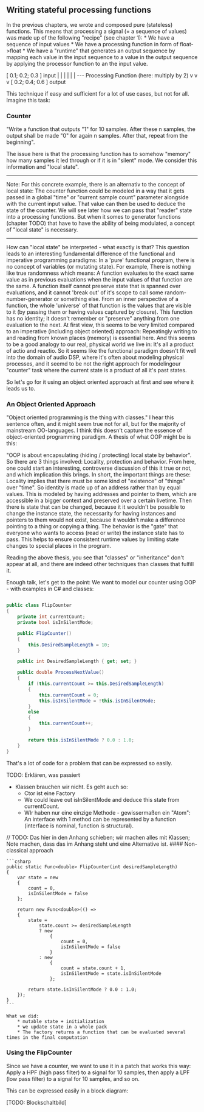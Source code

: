
## Writing stateful processing functions

In the previous chapters, we wrote and composed pure (stateless) functions. This means that processing a signal (= a sequence of values) was made up of the following "recipe" (see chapter 1):
    * We have a sequence of input values
    * We have a processing function in form of float->float
    * We have a "runtime" that generates an output sequence by mapping each value in the input sequence to a value in the output sequence by applying the processor function to an the input value.

[ 0.1; 0.2; 0.3 ]   input
   |    |    |
   |    |    |  --- Processing Function (here: multiply by 2)
   v    v    v
[ 0.2; 0.4; 0.6 ]   output

This technique if easy and sufficient for a lot of use cases, but not for all. Imagine this task:

### Counter

"Write a function that outputs "1" for 10 samples. After these n samples, the output shall be made "0" for again n samples. After that, repeat from the beginning".

The issue here is that the processing function has to somehow "memory" how many samples it led through or if it is in "silent" mode. We consider this information and "local state".

***
Note: For this concrete example, there is an alternativ to the concept of local state: The counter function could be modeled in a way that it gets passed in a global "time" or "current sample count" parameter alongside with the current input value. That value can then be used to deduce the state of the counter. We will see later how we can pass that "reader" state into a processing functions. But when it somes to generator functions (chapter TODO) that have to have the ability of being modulated, a concept of "local state" is necessary.
***

How can "local state" be interpreted - what exactly is that? This question leads to an interesting fundamental difference of the functional and imperative programming paradigms: In a 'pure' functional program, there is no concept of variables (or mutating state). For example, There is nothing like true randomness which means: A function evaluates to the exact same value as in previous evaluations when the input values of that function are the same. A function itself cannot preserve state that is spanned over evaluations, and it cannot 'break out' of it's scope to call some random-number-generator or something else. From an inner perspective of a function, the whole 'universe' of that function is the values that are visible to it (by passing them or having values captured by closure). This function has no identity; it doesn't remember or "preserve" anything from one evaluation to the next. At first view, this seems to be very limited compared to an imperative (including object oriented) approach: Repeatingly writing to and reading from known places (memory) is essential here. And this seems to be a good analogy to our real, physical world we live in: It's all a product of actio and reactio. So it seems like the functional paradigm doesn't fit well into the domain of audio DSP, where it's often about modeling physical processes, and it seemd to be not the right approach for modelingour "counter" task where the current state is a product of all it's past states.

So let's go for it using an object oriented approach at first and see where it leads us to.

### An Object Oriented Approach

"Object oriented programming is the thing with classes." I hear this sentence often, and it might seem true not for all, but for the majority of mainstream OO-languages. I think this doesn't capture the essence of object-oriented programming paradigm. A thesis of what OOP might be is this:

"OOP is about encapsulating (hiding / protecting) local state by behavior". So there are 3 things involved: Locality, protection and behavior. From here, one could start an interesting, controverse discussion of this it true or not, and which implication this brings. In short, the important things are these: Locality implies that there must be some kind of "existence" of "things" over "time". So identity is made up of an address rather than by equal values. This is modeled by having addresses and pointer to them, which are accessible in a bigger context and preserved over a certain livetime. Then there is state that can be changed, because it it wouldn't be possible to change the instance state, the necessarity for having instances and pointers to them would not exist, because it wouldn't make a difference pointing to a thing or copying a thing. The behavior is the "gate" that everyone who wants to access (read or write) the instance state has to pass. This helps to ensure consistent runtime values by limiting state changes to special places in the program.

Reading the above thesis, you see that "classes" or "inheritance" don't appear at all, and there are indeed other techniques than classes that fulfill it.

Enough talk, let's get to the point: We want to model our counter using OOP - with examples in C# and classes:

```csharp

public class FlipCounter
{
    private int currentCount;
    private bool isInSilentMode;

    public FlipCounter()
    {
        this.DesiredSampleLength = 10;
    }

    public int DesiredSampleLength { get; set; }

    public double ProcessNextValue()
    {
        if (this.currentCount >= this.DesiredSampleLength)
        {
            this.currentCount = 0;
            this.isInSilentMode = !this.isInSilentMode;
        }
        else
        {
            this.currentCount++;
        }

        return this.isInSilentMode ? 0.0 : 1.0;
    }
}
```

That's a lot of code for a problem that can be expressed so easily.

TODO: Erklären, was passiert
* Klassen brauchen wir nicht. Es geht auch so:
    * Ctor ist eine Factory
    * We could leave out isInSilentMode and deduce this state from currentCount.
    * WIr haben nur eine einzige Methode - gewissermaßen ein "Atom": An interface with 1 method can be represented by a function (interface is nominal, function is structural).


// TODO: Das hier in den Anhang schieben; wir machen alles mit Klassen; Note machen, dass das im Anhang steht und eine Alternative ist.
    #### Non-classical approach

    ```csharp
    public static Func<double> FlipCounter(int desiredSampleLength)
    {
        var state = new
        {
            count = 0,
            isInSilentMode = false
        };

        return new Func<double>(() =>
        {
            state =
                state.count >= desiredSampleLength
                ? new
                    {
                        count = 0,
                        isInSilentMode = false
                    }
                : new
                    {
                        count = state.count + 1,
                        isInSilentMode = state.isInSilentMode
                    };

            return state.isInSilentMode ? 0.0 : 1.0;
        });
    }
    ```

    What we did:
        * mutable state + initialization
        * we update state in a whole pack
        * The factory returns a function that can be evaluated several times in the final computation

### Using the FlipCounter

Since we have a counter, we want to use it in a patch that works this way: Apply a HPF (high pass filter) to a signal for 10 samples, then apply a LPF (low pass filter) to a signal for 10 samples, and so on.

This can be expressed easily in a block diagram:

[TODO: Blockschaltbild]








<!-- 

(******* Exkurs 

[ 0.1; 0.2; 0.3 ]   input
\  | \  | \  |
 \ |  \ |  \ |  --- Processing Function (here: add last and current)
   v    v    v
[  ?; 0.3; 0.5 ]   output

********) -->

